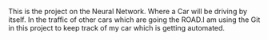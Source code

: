 
This is the project on the Neural Network. Where a Car will be driving by itself. In the traffic of other cars which are going the ROAD.I am using the Git in this project to keep track of my car which is getting automated.